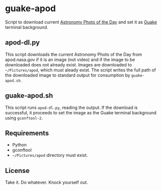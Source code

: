# guake-apod
Script to download current [Astronomy Photo of the Day](https://apod.nasa.gov/apod/astropix.html)
and set it as [Guake](http://guake-project.org/) terminal background.

## apod-dl.py
This script downloads the current Astronomy Photo of the Day from apod.nasa.gov
if it is an image (not video) and if the image to be downloaded does not already
exist. Images are downloaded to `~/Pictures/apod`, which must aleady exist. The
script writes the full path of the downloaded image to standard output for
consumption by `guake-apod.sh`.

## guake-apod.sh
This script runs `apod-dl.py`, reading the output. If the download is successful,
it proceeds to set the image as the Guake terminal background using `gconftool-2`.

## Requirements
* Python
* gconftool
* `~/Pictures/apod` directory must exist.

## License
Take it. Do whatever. Knock yourself out.
